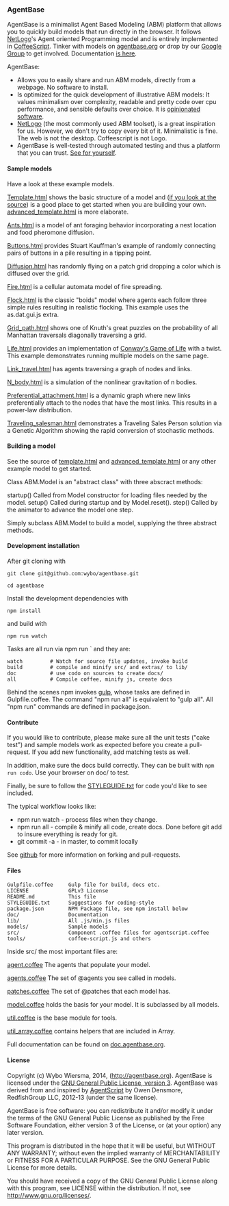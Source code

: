 ### AgentBase

AgentBase is a minimalist Agent Based Modeling (ABM) platform that allows you to quickly build models that run directly in the browser. It follows [NetLogo](http://ccl.northwestern.edu/netlogo/)'s Agent oriented Programming model and is entirely implemented in [CoffeeScript](http://coffeescript.org/). Tinker with models on [agentbase.org](http://agentbase.org/) or drop by our [Google Group](https://groups.google.com/d/forum/agentbase) to get involved. Documentation [is here](http://doc.agentbase.org/).

AgentBase:

* Allows you to easily share and run ABM models, directly from a webpage. No software to install.
* Is optimized for the quick development of illustrative ABM models: It values minimalism over complexity, readable and pretty code over cpu performance, and sensible defaults over choice. It is [opinionated software](https://gettingreal.37signals.com/ch04_Make_Opinionated_Software.php).
* [NetLogo](http://ccl.northwestern.edu/netlogo/) (the most commonly used ABM toolset), is a great inspiration for us. However, we don't try to copy every bit of it. Minimalistic is fine. The web is not the desktop. Coffeescript is not Logo.
* AgentBase is well-tested through automated testing and thus a platform that you can trust. [See for yourself](http://lib.agentbase.org/spec.html).

#### Sample models

Have a look at these example models.

[Template.html](http://lib.agentbase.org/models/template.html) shows the basic structure of a model and ([if you look at the source](http://agentbase.org/models/template.coffee)) is a good place to get started when you are building your own. [advanced_template.html](http://lib.agentbase.org/models/advanced_template.html) is more elaborate.

[Ants.html](http://lib.agentbase.org/models/ants.html) is a model of ant foraging behavior incorporating a nest location and food pheromone diffusion.

[Buttons.html](http://lib.agentbase.org/models/buttons.html) provides Stuart Kauffman's example of randomly connecting pairs of buttons in a pile resulting in a tipping point.

[Diffusion.html](http://lib.agentbase.org/models/diffusion.html) has randomly flying on a patch grid dropping a color which is diffused over the grid.

[Fire.html](http://lib.agentbase.org/models/fire.html) is a cellular automata model of fire spreading.

[Flock.html](http://lib.agentbase.org/models/flock.html) is the classic "boids" model where agents each follow three simple rules resulting in realistic flocking. This example uses the as.dat.gui.js extra.

[Grid\_path.html](http://lib.agentbase.org/models/grid_path.html) shows one of Knuth's great puzzles on the probability of all Manhattan traversals diagonally traversing a grid.

[Life.html](http://lib.agentbase.org/models/life.html) provides an implementation of [Conway's Game of Life](http://en.wikipedia.org/wiki/Conway's_Game_of_Life) with a twist. This example demonstrates running multiple models on the same page.

[Link\_travel.html](http://lib.agentbase.org/models/link_travel.html) has agents traversing a graph of nodes and links.

[N\_body.html](http://lib.agentbase.org/models/n_body.html) is a simulation of the nonlinear gravitation of n bodies.

[Preferential\_attachment.html](http://lib.agentbase.org/models/preferential_attachment.html) is a dynamic graph where new links preferentially attach to the nodes that have the most links.  This results in a power-law distribution.

[Traveling\_salesman.html](http://lib.agentbase.org/models/traveling_salesman.html) demonstrates a Traveling Sales Person solution via a Genetic Algorithm showing the rapid conversion of stochastic methods.

#### Building a model

See the source of [template.html](http://lib.agentbase.org/models/template.html) and [advanced_template.html](http://lib.agentbase.org/models/advanced_template.html) or any other example model to get started.

Class ABM.Model is an "abstract class" with three abscract methods:

  startup() Called from Model constructor for loading files needed by the model.
  setup()   Called during startup and by Model.reset().
  step()    Called by the animator to advance the model one step.

Simply subclass ABM.Model to build a model, supplying the three abstract methods.

#### Development installation

After git cloning with

    git clone git@github.com:wybo/agentbase.git

    cd agentbase

Install the development dependencies with

    npm install

and build with

    npm run watch

Tasks are all run via npm run <task>` and they are:

    watch         # Watch for source file updates, invoke build
    build         # compile and minify src/ and extras/ to lib/
    doc           # use codo on sources to create docs/
    all           # Compile coffee, minify js, create docs

Behind the scenes npm invokes [gulp](http://gulpjs.com/), whose tasks are defined in Gulpfile.coffee. The command "npm run all" is equivalent to "gulp all". All "npm run" commands are defined in package.json.

#### Contribute

If you would like to contribute, please make sure all the unit tests ("cake test") and sample models work as expected before you create a pull-request. If you add new functionality, add matching tests as well.

In addition, make sure the docs build correctly. They can be built with `npm run codo`. Use your browser on doc/ to test.

Finally, be sure to follow the [STYLEGUIDE.txt](http://lib.agentbase.org/STYLEGUIDE.txt) for code you'd like to see included.

The typical workflow looks like:

* npm run watch - process files when they change.
* npm run all - compile & minify all code, create docs. Done before git add to insure everything is ready for git.
* git commit -a - in master, to commit locally

See [github](https://guides.github.com/activities/contributing-to-open-source/) for more information on forking and pull-requests.

#### Files

    Gulpfile.coffee     Gulp file for build, docs etc.
    LICENSE             GPLv3 License
    README.md           This file
    STYLEGUIDE.txt      Suggestions for coding-style 
    package.json        NPM Package file, see npm install below
    doc/                Documentation
    lib/                All .js/min.js files
    models/             Sample models
    src/                Component .coffee files for agentscript.coffee
    tools/              coffee-script.js and others

Inside src/ the most important files are:

[agent.coffee](http://doc.agentbase.org/class/ABM/Agent.html) The agents that populate your model.

[agents.coffee](http://doc.agentbase.org/class/ABM/Agents.html) The set of @agents you see called in models.

[patches.coffee](http://doc.agentbase.org/class/ABM/Patches.html) The set of @patches that each model has.

[model.coffee](http://doc.agentbase.org/class/ABM/Model.html) holds the basis for your model. It is subclassed by all models.

[util.coffee](http://doc.agentbase.org/mixin/ABM/util.html) is the base module for tools.

[util_array.coffee](http://doc.agentbase.org/mixin/ABM/util.array.html) contains helpers that are included in Array.

Full documentation can be found on [doc.agentbase.org](http://doc.agentbase.org/).

#### License

Copyright (c) Wybo Wiersma, 2014, (http://agentbase.org). AgentBase
is licensed under the [GNU General Public License, version 
3](http://www.fsf.org/licensing/licenses/gpl-3.0.html). AgentBase 
was derived from and inspired by [AgentScript](http://agentscript.org)
by Owen Densmore, RedfishGroup LLC, 2012-13 (under the same license).

AgentBase is free software: you can redistribute it and/or modify
it under the terms of the GNU General Public License as published by
the Free Software Foundation, either version 3 of the License, or
(at your option) any later version.

This program is distributed in the hope that it will be useful,
but WITHOUT ANY WARRANTY; without even the implied warranty of
MERCHANTABILITY or FITNESS FOR A PARTICULAR PURPOSE. See the
GNU General Public License for more details.

You should have received a copy of the GNU General Public License
along with this program, see LICENSE within the distribution.
If not, see <http://www.gnu.org/licenses/>.
